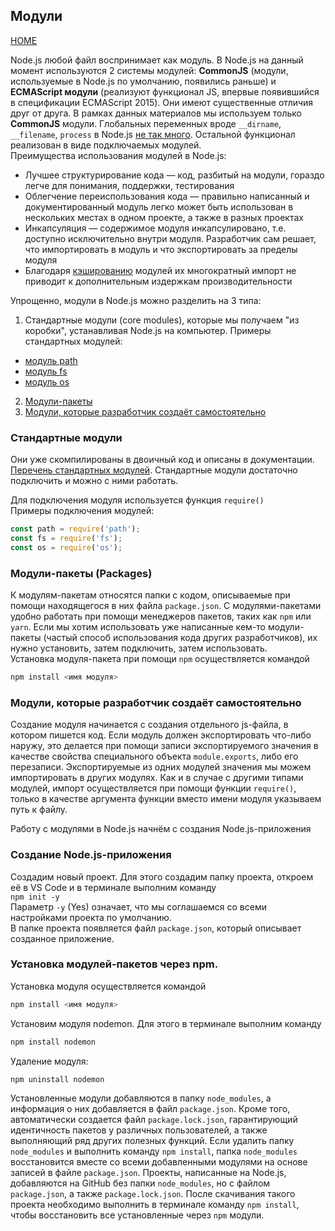 ## Модули
[HOME](../README.md)

Node.js любой файл воспринимает как модуль. В Node.js на данный момент используются 2 системы модулей: **CommonJS** (модули, используемые в Node.js по умолчанию, появились раньше) и **ECMAScript модули** (реализуют функционал JS, впервые появившийся в спецификации ECMAScript 2015). Они имеют существенные отличия друг от друга. В рамках данных материалов мы используем только **CommonJS** модули. 
Глобальных переменных вроде `__dirname`, `__filename`, `process` в Node.js [не так много](https://nodejs.org/dist/latest-v14.x/docs/api/globals.html). Остальной функционал реализован в виде подключаемых модулей.  
Преимущества использования модулей в Node.js:
* Лучшее структурирование кода — код, разбитый на модули, гораздо легче для понимания, поддержки, тестирования 
* Облегчение переиспользования кода — правильно написанный и документированный модуль легко может быть использован в нескольких местах в одном проекте, а также в разных проектах
* Инкапсуляция — содержимое модуля инкапсулировано, т.е. доступно исключительно внутри модуля. Разработчик сам решает, что импортировать в модуль и что экспортировать за пределы модуля
* Благодаря [кэшированию](https://nodejs.org/dist/latest-v14.x/docs/api/modules.html#modules_caching) модулей их многократный импорт не приводит к дополнительным издержкам производительности

Упрощенно, модули в Node.js можно разделить на 3 типа:  
1. Стандартные модули (core modules), которые мы получаем "из коробки", устанавливая Node.js на компьютер.
Примеры стандартных модулей:
  - [модуль path](module/path.md)
  - [модуль fs](module/fs.md)
  - [модуль os](module/os.md)
2. [Модули-пакеты](module/npm-module.md)
3. [Модули, которые разработчик создаёт самостоятельно](module/create-module.md)

### Стандартные модули
Они уже скомпилированы в двоичный код и описаны в документации. [Перечень стандартных модулей](https://nodejs.org/dist/latest-v14.x/docs/api/). Стандартные модули достаточно подключить и можно с ними работать.

Для подключения модуля используется функция `require()`  
Примеры подключения модулей:  
```js
const path = require('path');
const fs = require('fs');
const os = require('os');
```

### Модули-пакеты (Packages)
К модулям-пакетам относятся папки с кодом, описываемые при помощи находящегося в них файла `package.json`.
С модулями-пакетами  удобно работать при помощи менеджеров пакетов, таких как `npm` или `yarn`. Если мы хотим использовать уже написанные кем-то модули-пакеты (частый способ использования кода других разработчиков), их нужно установить, затем подключить, затем использовать.  
Установка модуля-пакета при помощи `npm` осуществляется командой  
```powershell
npm install <имя модуля>  
```

### Модули, которые разработчик создаёт самостоятельно
Создание модуля начинается с создания отдельного js-файла, в котором пишется код. Если модуль должен экспортировать что-либо наружу, это делается при помощи записи экспортируемого значения в качестве свойства специального объекта `module.exports`, либо его перезаписи.
Экспортируемые из одних модулей значения мы можем импортировать в других модулях. Как и в случае с другими типами модулей, импорт осуществляется при помощи функции `require()`, только в качестве аргумента функции вместо имени модуля указываем путь к файлу.

Работу с модулями в Node.js начнём с создания Node.js-приложения

### Создание Node.js-приложения
Создадим новый проект. Для этого создадим папку проекта, откроем её в VS Code и в терминале выполним команду  
```npm init -y```  
Параметр `-y` (Yes) означает, что мы соглашаемся со всеми настройками проекта по умолчанию.  
В папке проекта появляется файл `package.json`, который описывает созданное приложение.

### Установка модулей-пакетов через npm.
Установка модуля осуществляется командой  
```powershell
npm install <имя модуля>
```  
Установим модуля nodemon. Для этого в терминале выполним команду  
```powershell
npm install nodemon
```  
Удаление модуля:
```powershell
npm uninstall nodemon
```  

Установленные модули добавляются в папку `node_modules`, а информация о них добавляется в файл `package.json`. Кроме того, автоматически создается файл `package.lock.json`, гарантирующий идентичность пакетов у различных пользователей, а также выполняющий ряд других полезных функций. 
Если удалить папку `node_modules` и выполнить команду `npm install`, папка `node_modules` восстановится вместе со всеми добавленными модулями на основе записей в файле `package.json`.
Проекты, написанные на Node.js, добавляются на GitHub без папки `node_modules`, но с файлом `package.json`, а также `package.lock.json`. После скачивания такого проекта необходимо выполнить в терминале команду `npm install`, чтобы восстановить все установленные через `npm` модули.
